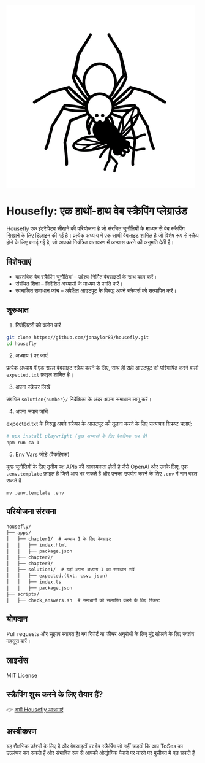 ![Housefly Logo](/apps/tutorial/public/housefly-logo.png)

# Housefly: एक हाथों-हाथ वेब स्क्रैपिंग प्लेग्राउंड

Housefly एक इंटरैक्टिव सीखने की परियोजना है जो संरचित चुनौतियों के माध्यम से वेब स्क्रैपिंग सिखाने के लिए डिज़ाइन की गई है। प्रत्येक अध्याय में एक साथी वेबसाइट शामिल है जो विशेष रूप से स्क्रैप होने के लिए बनाई गई है, जो आपको नियंत्रित वातावरण में अभ्यास करने की अनुमति देती है।

## विशेषताएं

* वास्तविक वेब स्क्रैपिंग चुनौतियां – उद्देश्य-निर्मित वेबसाइटों के साथ काम करें।
* संरचित शिक्षा – निर्देशित अभ्यासों के माध्यम से प्रगति करें।
* स्वचालित समाधान जांच – अपेक्षित आउटपुट के विरुद्ध अपने स्क्रैपर्स को सत्यापित करें।

## शुरुआत

1. रिपॉज़िटरी को क्लोन करें

```sh
git clone https://github.com/jonaylor89/housefly.git
cd housefly
```

2. अध्याय 1 पर जाएं

प्रत्येक अध्याय में एक सरल वेबसाइट स्क्रैप करने के लिए, साथ ही सही आउटपुट को परिभाषित करने वाली `expected.txt` फ़ाइल शामिल है।

3. अपना स्क्रैपर लिखें

संबंधित `solution{number}/` निर्देशिका के अंदर अपना समाधान लागू करें।

4. अपना जवाब जांचें

expected.txt के विरुद्ध अपने स्क्रैपर के आउटपुट की तुलना करने के लिए सत्यापन स्क्रिप्ट चलाएं:

```sh
# npx install playwright (कुछ अभ्यासों के लिए वैकल्पिक रूप से)
npm run ca 1
```

5. Env Vars जोड़ें (वैकल्पिक)

कुछ चुनौतियों के लिए तृतीय पक्ष APIs की आवश्यकता होती है जैसे OpenAI और उनके लिए, एक `.env.template` फ़ाइल है जिसे आप भर सकते हैं और उनका उपयोग करने के लिए `.env` में नाम बदल सकते हैं

```
mv .env.template .env
```

## परियोजना संरचना

```
housefly/
├── apps/
│   ├── chapter1/  # अध्याय 1 के लिए वेबसाइट
│   │   ├── index.html
│   │   ├── package.json
│   ├── chapter2/
│   ├── chapter3/
│   ├── solution1/  # यहाँ अपना अध्याय 1 का समाधान रखें
│   │   ├── expected.(txt, csv, json)
│   │   ├── index.ts
│   │   ├── package.json
├── scripts/
│   ├── check_answers.sh  # समाधानों को सत्यापित करने के लिए स्क्रिप्ट
```

## योगदान

Pull requests और सुझाव स्वागत हैं! बग रिपोर्ट या फीचर अनुरोधों के लिए मुद्दे खोलने के लिए स्वतंत्र महसूस करें।

## लाइसेंस

MIT License

## स्क्रैपिंग शुरू करने के लिए तैयार हैं?

👉 [अभी Housefly आज़माएं](https://housefly.cc)


## अस्वीकरण

यह शैक्षणिक उद्देश्यों के लिए है और वेबसाइटों पर वेब स्क्रैपिंग जो नहीं चाहती कि आप ToSes का उल्लंघन कर सकते हैं और संभावित रूप से आपको औद्योगिक पैमाने पर करने पर मुसीबत में पड़ सकते हैं